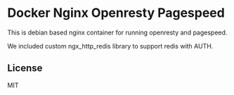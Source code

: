# Docker Nginx Openresty Pagespeed
This is debian based nginx container for running openresty and pagespeed.

We included custom ngx_http_redis library to support redis with AUTH.

## License
MIT
